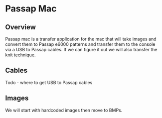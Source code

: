 #  Passap Mac
## Overview
Passap mac is a transfer application for the mac that will take images and convert them to Passap e6000 patterns and transfer them to the console via a USB to Passap cables. If we can figure it out we will also transfer the knit technique.

## Cables
Todo - where to get USB to Passap cables

## Images
We will start with hardcoded images then move to BMPs. 
